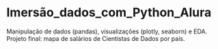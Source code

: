 # Imersão_dados_com_Python_Alura
Manipulação de dados (pandas), visualizações (plotly, seaborn) e EDA. Projeto final: mapa de salários de Cientistas de Dados por país. 

